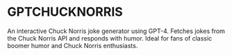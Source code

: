 # GPTCHUCKNORRIS
An interactive Chuck Norris joke generator using GPT-4. Fetches jokes from the Chuck Norris API and responds with humor. Ideal for fans of classic boomer humor and Chuck Norris enthusiasts.
